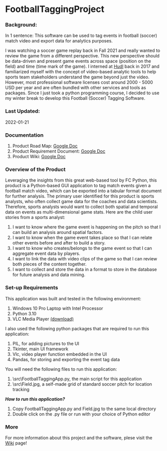 # FootballTaggingProject

### Background: 
In 1 sentence: This software can be used to tag events in football (soccer) match video and export data for analytics purposes. 

I was watching a soccer game replay back in Fall 2021 and really wanted to review the game from a different perspective. This new perspective should be data-driven and present game events across space (position on the field) and time (time mark of the game). I interned at [Hudl](https://www.hudl.com/) back in 2017 and familiarized myself with the concept of video-based analytic tools to help sports team stakeholders understand the game beyond just the video. However, most professional software licenses cost around 2000 - 5000 USD per year and are often bundled with other services and tools as packages. Since I just took a python programming course, I decided to use my winter break to develop this Football (Soccer) Tagging Software.

### Last Updated: 
2022-01-21

### Documentation
1. Product Road Map: [Google Doc](https://docs.google.com/document/d/1rgXGsRRUtFURbPx9At1lktV8gEviWlC9QfzNNFc0S9k/edit?usp=sharing)
2. Product Requirement Document: [Google Doc](https://docs.google.com/document/d/1J__imhIn6qVkLKvyYzS5VGSkRql9BwSibdP-wLo9f0w/edit?usp=sharing)
3. Product Wiki: [Google Doc](https://docs.google.com/document/d/13VXZbe1Mxj5Hmty57-uIgNOK_1UJK89dUC0JE0NRANw/edit?usp=sharing)

### Overview of the Product 
Leveraging the insights from this great web-based tool by FC Python, this product is a Python-based GUI application to tag match events given a football match video, which can be exported into a tabular format document for further analysis. The primary user identified for this product is sports analysts, who often collect game data for the coaches and data scientists. Therefore, sports analysts would want to collect both spatial and temporal data on events as multi-dimensional game stats.
Here are the child user stories from a sports analyst:
1. I want to know where the game event is happening on the pitch so that I can build an analysis around spatial factors.
2. I want to know when the game event takes place so that I can relate other events before and after to build a story.
3. I want to know who creates/belongs to the game event so that I can aggregate event data by players.
4. I want to link the data with video clips of the game so that I can review both pieces of the content together.
5. I want to collect and store the data in a format to store in the database for future analysis and data mining.

### Set-up Requirements
This application was built and tested in the following environment:
1. Windows 10 Pro Laptop with Intel Processor
2. Python 3.10
3. VLC Media Player [(download)](https://www.videolan.org/vlc/)
	
I also used the following python packages that are required to run this application:
1. PIL, for adding pictures to the UI
2. Tkinter, main UI framework
3. Vlc, video player function embedded in the UI
4. Pandas, for storing and exporting the event tag data

You will need the following files to run this application:
1. \src\FootballTaggingApp.py, the main script for this application
2. \src\Field.jpg, a self-made grid of standard soccer pitch for location tracking
	
***How to run this application?***
1. Copy FootballTaggingApp.py and Field.jpg to the same local directory
2. Double click on the .py file or run with your choice of Python editor

### More

For more information about this project and the software, plese visit the [Wiki](https://github.com/yying1/FootballTaggingProject/wiki) page!
